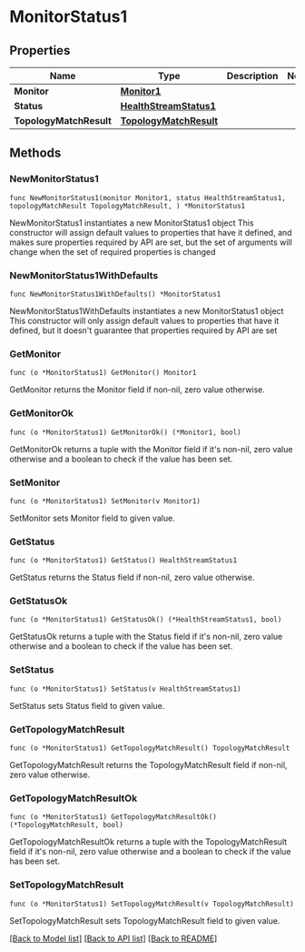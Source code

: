 # MonitorStatus1

## Properties

Name | Type | Description | Notes
------------ | ------------- | ------------- | -------------
**Monitor** | [**Monitor1**](Monitor1.md) |  | 
**Status** | [**HealthStreamStatus1**](HealthStreamStatus1.md) |  | 
**TopologyMatchResult** | [**TopologyMatchResult**](TopologyMatchResult.md) |  | 

## Methods

### NewMonitorStatus1

`func NewMonitorStatus1(monitor Monitor1, status HealthStreamStatus1, topologyMatchResult TopologyMatchResult, ) *MonitorStatus1`

NewMonitorStatus1 instantiates a new MonitorStatus1 object
This constructor will assign default values to properties that have it defined,
and makes sure properties required by API are set, but the set of arguments
will change when the set of required properties is changed

### NewMonitorStatus1WithDefaults

`func NewMonitorStatus1WithDefaults() *MonitorStatus1`

NewMonitorStatus1WithDefaults instantiates a new MonitorStatus1 object
This constructor will only assign default values to properties that have it defined,
but it doesn't guarantee that properties required by API are set

### GetMonitor

`func (o *MonitorStatus1) GetMonitor() Monitor1`

GetMonitor returns the Monitor field if non-nil, zero value otherwise.

### GetMonitorOk

`func (o *MonitorStatus1) GetMonitorOk() (*Monitor1, bool)`

GetMonitorOk returns a tuple with the Monitor field if it's non-nil, zero value otherwise
and a boolean to check if the value has been set.

### SetMonitor

`func (o *MonitorStatus1) SetMonitor(v Monitor1)`

SetMonitor sets Monitor field to given value.


### GetStatus

`func (o *MonitorStatus1) GetStatus() HealthStreamStatus1`

GetStatus returns the Status field if non-nil, zero value otherwise.

### GetStatusOk

`func (o *MonitorStatus1) GetStatusOk() (*HealthStreamStatus1, bool)`

GetStatusOk returns a tuple with the Status field if it's non-nil, zero value otherwise
and a boolean to check if the value has been set.

### SetStatus

`func (o *MonitorStatus1) SetStatus(v HealthStreamStatus1)`

SetStatus sets Status field to given value.


### GetTopologyMatchResult

`func (o *MonitorStatus1) GetTopologyMatchResult() TopologyMatchResult`

GetTopologyMatchResult returns the TopologyMatchResult field if non-nil, zero value otherwise.

### GetTopologyMatchResultOk

`func (o *MonitorStatus1) GetTopologyMatchResultOk() (*TopologyMatchResult, bool)`

GetTopologyMatchResultOk returns a tuple with the TopologyMatchResult field if it's non-nil, zero value otherwise
and a boolean to check if the value has been set.

### SetTopologyMatchResult

`func (o *MonitorStatus1) SetTopologyMatchResult(v TopologyMatchResult)`

SetTopologyMatchResult sets TopologyMatchResult field to given value.



[[Back to Model list]](../README.md#documentation-for-models) [[Back to API list]](../README.md#documentation-for-api-endpoints) [[Back to README]](../README.md)


